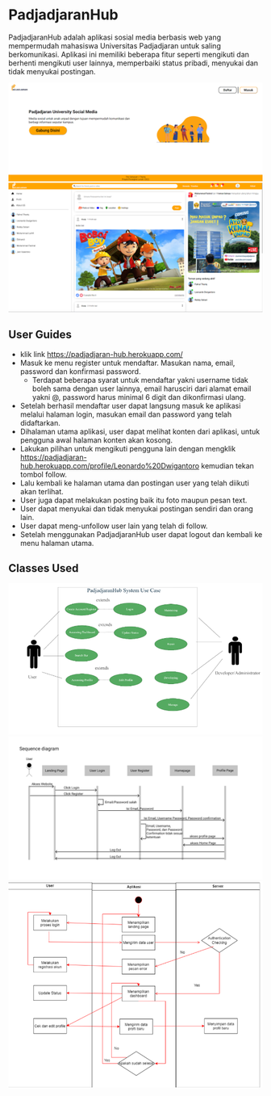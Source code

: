 # PadjadjaranHub

PadjadjaranHub adalah aplikasi sosial media berbasis web yang mempermudah mahasiswa Universitas Padjadjaran untuk saling berkomunikasi. Aplikasi ini memiliki beberapa fitur seperti mengikuti dan berhenti mengikuti user lainnya, memperbaiki status pribadi, menyukai dan tidak menyukai postingan.

![GUI](images/LandingPage.png) 
![GUI2](images/Beranda.png)

## User Guides

* klik link https://padjadjaran-hub.herokuapp.com/ 
* Masuk ke menu register untuk mendaftar. Masukan nama, email, password dan konfirmasi password. 
    - Terdapat beberapa syarat untuk mendaftar yakni username tidak boleh sama dengan user lainnya, email harusciri dari alamat email yakni @, password harus minimal 6 digit dan dikonfirmasi ulang.
* Setelah berhasil mendaftar user dapat langsung masuk ke aplikasi melalui halaman login, masukan email dan password yang telah didaftarkan.
* Dihalaman utama aplikasi, user dapat melihat konten dari aplikasi, untuk pengguna awal halaman konten akan kosong.
* Lakukan pilihan untuk mengikuti pengguna lain dengan mengklik https://padjadjaran-hub.herokuapp.com/profile/Leonardo%20Dwigantoro kemudian tekan tombol follow.
* Lalu kembali ke halaman utama dan postingan user yang telah diikuti akan terlihat.
* User juga dapat melakukan posting baik itu foto maupun pesan text.
* User dapat menyukai dan tidak menyukai postingan sendiri dan orang lain.
* User dapat meng-unfollow user lain yang telah di follow.
* Setelah menggunakan PadjadjaranHub user dapat logout dan kembali ke menu halaman utama.


## Classes Used


![Use Case Diagram](images\UseCaseDiagram.png)
![Sequence Diagram](images\SequenceDiagram.png)
![Activity Diagram](images\ActivityDiagram.png)

